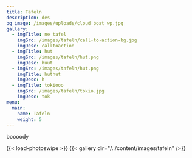```yaml
---
title: Tafeln
description: des
bg_image: /images/uploads/cloud_boat_wp.jpg
gallery:
  - imgTitle: ne tafel
    imgSrc: /images/tafeln/call-to-action-bg.jpg
    imgDesc: calltoaction
  - imgTitle: hut
    imgSrc: /images/tafeln/hut.png
    imgDesc: huut
  - imgSrc: /images/tafeln/hut.png
    imgTitle: huthut
    imgDesc: h
  - imgTitle: tokiooo
    imgSrc: /images/tafeln/tokio.jpg
    imgDesc: tok
menu:
  main:
    name: Tafeln
    weight: 5
---
```

boooody


{{< load-photoswipe >}}
{{< gallery dir="/../content/images/tafeln" />}}


